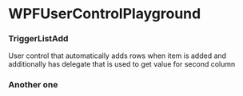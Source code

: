 # WPFUserControlPlayground

### TriggerListAdd 

User control that automatically adds rows when item is added and additionally has delegate that is used to get value for second column

### Another one
